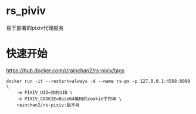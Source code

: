 # rs_piviv

易于部署的pixiv代理服务

# 快速开始

https://hub.docker.com/r/rainchan2/rs-pixiv/tags

```shell
docker run -it --restart=always -d --name rs-px -p 127.0.0.1:4568:8080 \
	-e PIXIV_UID=你的UID \
	-e PIXIV_COOKIE=Base64编码的cookie字符串 \
	rainchan2/rs-pixiv:版本号
```
